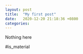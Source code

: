```yaml
---
layout: post
title:  "My first post"
date:   2020-12-20 21:18:36 +0800
categories: 
---
```


Nothing here

#is_material